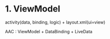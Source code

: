 # 1. ViewModel

activity(data, binding, logic) + layout.xml(ui=view)<br>


AAC : ViewModel + DataBinding + LiveData
